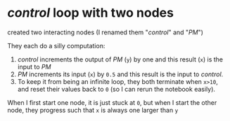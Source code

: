  # *control* loop with two nodes
 
 created two interacting nodes (I renamed them "*control*" and "*PM*")

 They each do a silly computation:

 1. *control* increments the output of *PM* (``y``) by one and this result (``x``) is the input to *PM* 
 2. *PM* increments its input (``x``) by ``0.5`` and this result is the input to *control*.
 3. To keep it from being an infinite loop, they both terminate when ``x>10``, and reset their values back to ``0`` (so I can rerun the notebook easily).

When I first start one node, it is just stuck at ``0``, but when I start the other node, they progress such that ``x`` is always one larger than ``y``
   